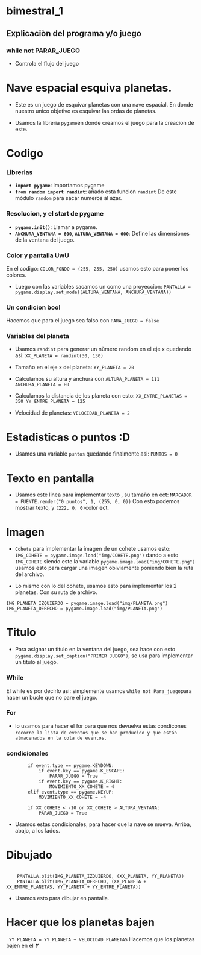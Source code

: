 # bimestral_1

## Explicaciòn del programa y/o juego

### while not PARAR_JUEGO
- Controla el flujo del juego 

# Nave espacial esquiva planetas.

- Este es un juego de esquivar planetas con una nave espacial. En donde nuestro unico objetivo es esquivar las ordas de planetas.

- Usamos la libreria ```pygame```en donde creamos el juego para la creacion de este.


# Codigo


### Librerias
* **`import pygame`**: Importamos pygame 
* **`from random import randint`**: añado esta funcion   `randint` De este mòdulo `random` 
para sacar numeros al azar.

### Resolucion, y el start de pygame
* **`pygame.init()`**: Llamar a pygame.
* **`ANCHURA_VENTANA = 600`**, **`ALTURA_VENTANA = 600`**: Define las dimensiones de la ventana del juego.


### Color y pantalla UwU

En el codigo: ```COLOR_FONDO = (255, 255, 250)``` usamos esto para poner los colores.

- Luego con las variables sacamos un como una proyeccion: ```PANTALLA = pygame.display.set_mode((ALTURA_VENTANA, ANCHURA_VENTANA))```

### Un condicion bool 

Hacemos que para el juego sea falso con ```PARA_JUEGO = false```

### Variables del planeta

- Usamos ```randint``` para generar un nùmero random en el eje x quedando asi: ```XX_PLANETA = randint(30, 130)```
- Tamaño en el eje x del planeta: ```YY_PLANETA = 20```

- Calculamos su altura y anchura con ```ALTURA_PLANETA = 111
ANCHURA_PLANETA = 80```

- Calculamos la distancia de los planeta con esto: ```XX_ENTRE_PLANETAS = 350
YY_ENTRE_PLANETA = 125```

- Velocidad de planetas: ```VELOCIDAD_PLANETA = 2```

# Estadisticas o puntos :D

- Usamos una variable ```puntos``` quedando finalmente asi: ```PUNTOS = 0```

# Texto en pantalla
- Usamos este linea para implementar texto , su tamaño en ect: ```MARCADOR = FUENTE.render("0 puntos", 1, (255, 0, 0))```
Con esto podemos mostrar texto, y ```(222, 0, 0)```color ect.

# Imagen

- ```Cohete``` para implementar la imagen de un cohete usamos esto: ```IMG_COHETE = pygame.image.load("img/COHETE.png")``` dando a esto ```IMG_COHETE``` siendo este la variable ```pygame.image.load("img/COHETE.png")``` usamos esto para cargar una imagen obiviamente poniendo bien la ruta del archivo.

- Lo mismo con lo del cohete, usamos esto para implementar los 2 planetas. Con su ruta de archivo.
``` 
IMG_PLANETA_IZQUIERDO = pygame.image.load("img/PLANETA.png")
IMG_PLANETA_DERECHO = pygame.image.load("img/PLANETA.png")
```

# Titulo 

- Para asignar un titulo en la ventana del juego, sea hace con esto ```pygame.display.set_caption("PRIMER JUEGO")```, se usa para implementar un titulo al juego.



### While 

El while es por decirlo asi: simplemente usamos ```while not Para_juego```para hacer un bucle que no pare el juego.

### For

- lo usamos para hacer el for para que nos devuelva estas condicones ``` recorre la lista de eventos que se han producido y que están almacenados en la cola de eventos. ```

### condicionales 

```
        if event.type == pygame.KEYDOWN:
            if event.key == pygame.K_ESCAPE:
                PARAR_JUEGO = True
            if event.key == pygame.K_RIGHT:
                MOVIMIENTO_XX_COHETE = 4
        elif event.type == pygame.KEYUP:
            MOVIMIENTO_XX_COHETE = -4

        if XX_COHETE < -10 or XX_COHETE > ALTURA_VENTANA:
            PARAR_JUEGO = True
```

- Usamos estas condicionales, para hacer que la nave se mueva. Arriba, abajo, a los lados.


# Dibujado 

```PANTALLA.fill(COLOR_FONDO)

    PANTALLA.blit(IMG_PLANETA_IZQUIERDO, (XX_PLANETA, YY_PLANETA))
    PANTALLA.blit(IMG_PLANETA_DERECHO, (XX_PLANETA + XX_ENTRE_PLANETAS, YY_PLANETA + YY_ENTRE_PLANETA))
```
- Usamos esto para dibujar en pantalla.

# Hacer que los planetas bajen

``` YY_PLANETA = YY_PLANETA + VELOCIDAD_PLANETAS``` Hacemos que los planetas bajen en el ***Y***